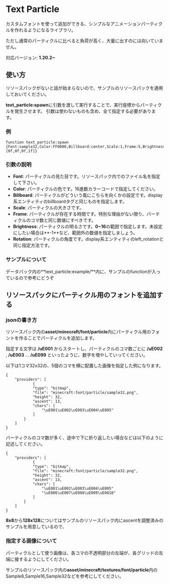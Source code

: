 # Text Particle
カスタムフォントを使って追加ができる、シンプルなアニメーションパーティクルを作れるようになるライブラリ。

ただし通常のパーティクルに比べると負荷が高く、大量に出すのには向いていません。

対応バージョン: **1.20.2~**

## 使い方
リソースパックがないと話が始まらないので、サンプルのリソースパックを適用しておいてください。

**text_particle:spawn**に引数を渡して実行することで、実行座標からパーティクルを発生させます。
引数は使わないものも含め、全て指定する必要があります。

### 例
```
function text_particle:spawn {Font:sample32,Color:FF0000,Billboard:center,Scale:1,Frame:5,Brightness:-1,Rotation:[0f,0f,0f,1f]}
```

### 引数の説明
* **Font**: パーティクルの見た目です。リソースパック内でのファイル名を指定して下さい。
* **Color**: パーティクルの色です。16進数カラーコードで指定してください。
* **Billboard**: パーティクルがどういう風にこちらを向くかの設定です。display系エンティティのbillboardタグと同じものを指定します。
* **Scale**: パーティクルの大きさです。
* **Frame**: パーティクルが存在する時間です。特別な理由がない限り、パーティクルのコマ数と同じ数値にすべきです。
* **Brightness**: パーティクルの明るさです。**0~16**の範囲で指定します。未設定にしたい場合は**-1**など、範囲外の数値を指定しましょう。
* **Rotation**: パーティクルの角度です。display系エンティティのleft_rotationと同じ指定方法です。

### サンプルについて
データパック内の**text_particle:example/**内に、サンプルのfunctionが入っているので参考にどうぞ

## リソースパックにパーティクル用のフォントを追加する

### jsonの書き方
リソースパック内の**asset/minecraft/font/particle**内にパーティクル用のフォントを作ることでパーティクルを追加します。

指定する文字は **/uE001** からスタートし、パーティクルのコマ数ごとに **/uE002** , **/uE003** … **/uE099** といったように、数字を増やしていってください。

以下は1コマ32x32の、5個のコマを横に配置した画像を指定した例になります。

```
{
    "providers": [
            {
            "type": "bitmap",
            "file": "minecraft:font/particle/sample32.png",
            "height": 32,
            "ascent": 13,
            "chars": [
                "\uE001\uE002\uE003\uE004\uE005"
            ]
        }
    ]
}
```

パーティクルのコマ数が多く、途中で下に折り返したい場合などは以下のように記述してください。
```
{
    "providers": [
            {
            "type": "bitmap",
            "file": "minecraft:font/particle/sample32.png",
            "height": 32,
            "ascent": 13,
            "chars": [
                "\uE001\uE002\uE003\uE004\uE005"
                "\uE006\uE007\uE008\uE009\uE0010"
            ]
        }
    ]
}
```

**8x8**から**128x128**についてはサンプルのリソースパック内にascentを調整済みのサンプルを用意しているので、

### 指定する画像について
パーティクルとして使う画像は、各コマの不透明部分の左端が、各グリッドの左端に接するようにしてください。

サンプルのリソースパック内の**asset/minecraft/textures/font/particle**内のSample8,Sample16,Sample32などを参考にしてください。



